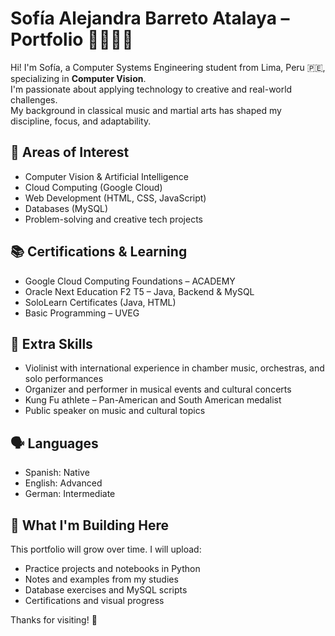 # Sofía Alejandra Barreto Atalaya – Portfolio 👩‍💻🎻🐉

Hi! I'm Sofía, a Computer Systems Engineering student from Lima, Peru 🇵🇪, specializing in **Computer Vision**.  
I'm passionate about applying technology to creative and real-world challenges.  
My background in classical music and martial arts has shaped my discipline, focus, and adaptability.

## 🎯 Areas of Interest
- Computer Vision & Artificial Intelligence
- Cloud Computing (Google Cloud)
- Web Development (HTML, CSS, JavaScript)
- Databases (MySQL)
- Problem-solving and creative tech projects

## 📚 Certifications & Learning
- Google Cloud Computing Foundations – ACADEMY  
- Oracle Next Education F2 T5 – Java, Backend & MySQL  
- SoloLearn Certificates (Java, HTML)  
- Basic Programming – UVEG  

## 🎻 Extra Skills
- Violinist with international experience in chamber music, orchestras, and solo performances  
- Organizer and performer in musical events and cultural concerts  
- Kung Fu athlete – Pan-American and South American medalist  
- Public speaker on music and cultural topics  

## 🗣️ Languages
- Spanish: Native  
- English: Advanced  
- German: Intermediate  

## 📌 What I'm Building Here
This portfolio will grow over time. I will upload:
- Practice projects and notebooks in Python  
- Notes and examples from my studies  
- Database exercises and MySQL scripts  
- Certifications and visual progress

Thanks for visiting! 🌱
